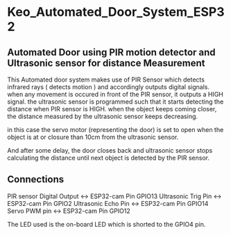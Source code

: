 # Keo_Automated_Door_System_ESP32
## Automated Door using PIR motion detector and Ultrasonic sensor for distance Measurement

This Automated door system makes use of PIR Sensor which detects infrared rays ( detects motion ) and accordingly outputs digital signals.
when any movement is occured in front of the PIR sensor, it outputs a HIGH signal.
the ultrasonic sensor is programmed such that it starts detecting the distance when PIR sensor is HIGH.
when the object keeps coming closer, the distance measured by the ultrasonic sensor keeps decreasing.

in this case the servo motor (representing the door) is set to open when the object is at or closure than 10cm from the ultrasonic sensor.

And after some delay, the door closes back and ultrasonic sensor stops calculating the distance until next object is detected by the PIR sensor.


## Connections

PIR sensor Digital Output <-> ESP32-cam Pin GPIO13
Ultrasonic Trig Pin <-> ESP32-cam Pin GPIO2
Ultrasonic Echo Pin <-> ESP32-cam Pin GPIO14
Servo PWM pin <-> ESP32-cam Pin GPIO12

The LED used is the on-board LED which is shorted to the GPIO4 pin.
